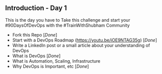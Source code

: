## Introduction - Day 1

This is the day you have to Take this challenge and start your #90DaysOfDevOps with the #TrainWithShubham Community

- Fork this Repo [_Done_]
- Start with a DevOps Roadmap (https://youtu.be/iOE9NTAG35g) [_Done_]
- Write a LinkedIn post or a small article about your understanding of DevOps
- What is DevOps [_Done_]
- What is Automation, Scaling, Infrastructure
- Why DevOps is Important, etc [_Done_]
